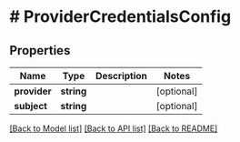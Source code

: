 # # ProviderCredentialsConfig

## Properties

Name | Type | Description | Notes
------------ | ------------- | ------------- | -------------
**provider** | **string** |  | [optional] 
**subject** | **string** |  | [optional] 

[[Back to Model list]](../../README.md#documentation-for-models) [[Back to API list]](../../README.md#documentation-for-api-endpoints) [[Back to README]](../../README.md)



